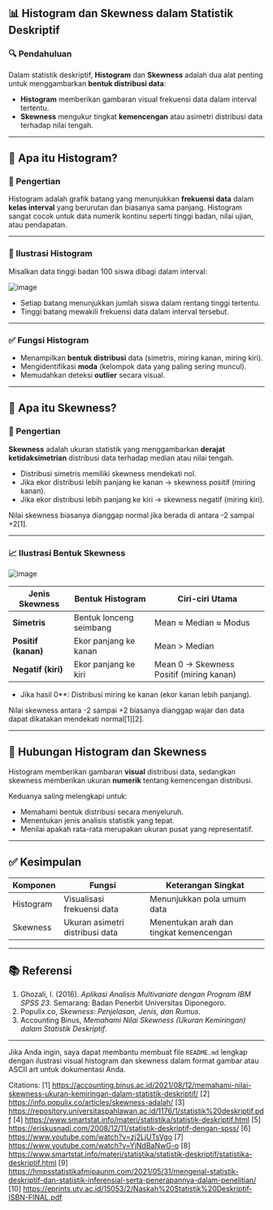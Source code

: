 ## 📊 Histogram dan Skewness dalam Statistik Deskriptif

### 🔍 Pendahuluan

Dalam statistik deskriptif, **Histogram** dan **Skewness** adalah dua alat penting untuk menggambarkan **bentuk distribusi data**:

- **Histogram** memberikan gambaran visual frekuensi data dalam interval tertentu.
- **Skewness** mengukur tingkat **kemencengan** atau asimetri distribusi data terhadap nilai tengah.

---

## 📘 Apa itu Histogram?

### 📌 Pengertian

Histogram adalah grafik batang yang menunjukkan **frekuensi data** dalam **kelas interval** yang berurutan dan biasanya sama panjang. Histogram sangat cocok untuk data numerik kontinu seperti tinggi badan, nilai ujian, atau pendapatan.

---

### 📐 Ilustrasi Histogram

Misalkan data tinggi badan 100 siswa dibagi dalam interval:

![image](https://github.com/user-attachments/assets/68539b3a-3ebd-45ec-824a-74b86597f94f)


- Setiap batang menunjukkan jumlah siswa dalam rentang tinggi tertentu.
- Tinggi batang mewakili frekuensi data dalam interval tersebut.

---

### ✅ Fungsi Histogram

- Menampilkan **bentuk distribusi** data (simetris, miring kanan, miring kiri).
- Mengidentifikasi **moda** (kelompok data yang paling sering muncul).
- Memudahkan deteksi **outlier** secara visual.

---

## 📘 Apa itu Skewness?

### 📌 Pengertian

**Skewness** adalah ukuran statistik yang menggambarkan **derajat ketidaksimetrian** distribusi data terhadap median atau nilai tengah.

- Distribusi simetris memiliki skewness mendekati nol.
- Jika ekor distribusi lebih panjang ke kanan → skewness positif (miring kanan).
- Jika ekor distribusi lebih panjang ke kiri → skewness negatif (miring kiri).

Nilai skewness biasanya dianggap normal jika berada di antara -2 sampai +2[1].

---

### 📈 Ilustrasi Bentuk Skewness
![image](https://github.com/user-attachments/assets/bacf4041-f31f-4917-ae38-73bebe7f1fba)

| Jenis Skewness     | Bentuk Histogram                         | Ciri-ciri Utama                    |
|--------------------|------------------------------------------|------------------------------------|
| **Simetris**       | Bentuk lonceng seimbang                   | Mean ≈ Median ≈ Modus             |
| **Positif (kanan)**| Ekor panjang ke kanan                      | Mean > Median                    |
| **Negatif (kiri)** | Ekor panjang ke kiri                       | Mean  0 → Skewness Positif (miring kanan)
- Jika hasil  0**: Distribusi miring ke kanan (ekor kanan lebih panjang).

Nilai skewness antara -2 sampai +2 biasanya dianggap wajar dan data dapat dikatakan mendekati normal[1][2].

---

## 🔁 Hubungan Histogram dan Skewness

Histogram memberikan gambaran **visual** distribusi data, sedangkan skewness memberikan ukuran **numerik** tentang kemencengan distribusi.

Keduanya saling melengkapi untuk:

- Memahami bentuk distribusi secara menyeluruh.
- Menentukan jenis analisis statistik yang tepat.
- Menilai apakah rata-rata merupakan ukuran pusat yang representatif.

---

## ✅ Kesimpulan

| Komponen  | Fungsi                          | Keterangan Singkat                    |
|-----------|----------------------------------|----------------------------------------|
| Histogram | Visualisasi frekuensi data       | Menunjukkan pola umum data             |
| Skewness  | Ukuran asimetri distribusi data | Menentukan arah dan tingkat kemencengan|

---

## 📚 Referensi

1. Ghozali, I. (2016). *Aplikasi Analisis Multivariate dengan Program IBM SPSS 23*. Semarang: Badan Penerbit Universitas Diponegoro.  
2. Populix.co, *Skewness: Penjelasan, Jenis, dan Rumus*.  
3. Accounting Binus, *Memahami Nilai Skewness (Ukuran Kemiringan) dalam Statistik Deskriptif*.  

---

Jika Anda ingin, saya dapat membantu membuat file `README.md` lengkap dengan ilustrasi visual histogram dan skewness dalam format gambar atau ASCII art untuk dokumentasi Anda.

Citations:
[1] https://accounting.binus.ac.id/2021/08/12/memahami-nilai-skewness-ukuran-kemiringan-dalam-statistik-deskriptif/
[2] https://info.populix.co/articles/skewness-adalah/
[3] https://repository.universitaspahlawan.ac.id/1176/1/statistik%20deskriptif.pdf
[4] https://www.smartstat.info/materi/statistika/statistik-deskriptif.html
[5] https://eriskusnadi.com/2008/12/11/statistik-deskriptif-dengan-spss/
[6] https://www.youtube.com/watch?v=zj2LjUTsVgo
[7] https://www.youtube.com/watch?v=YjNdBaNwG-o
[8] https://www.smartstat.info/materi/statistika/statistik-deskriptif/statistika-deskriptif.html
[9] https://hmpsstatistikafmipaunm.com/2021/05/31/mengenal-statistik-deskriptif-dan-statistik-inferensial-serta-penerapannya-dalam-penelitian/
[10] https://eprints.uty.ac.id/15053/2/Naskah%20Statistik%20Deskriptif-ISBN-FINAL.pdf
